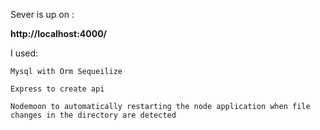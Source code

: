 
Sever is up on : 

**http://localhost:4000/**

I used:

``Mysql with Orm Sequeilize``

``Express to create api``

``Nodemoon to automatically restarting the node application when file changes in the directory are detected``